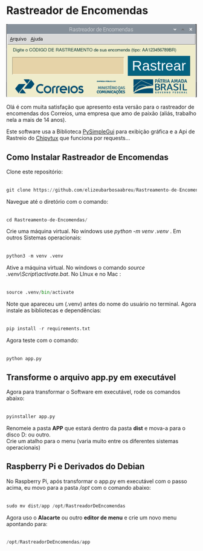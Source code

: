 # Rastreador de Encomendas
![Imagem](image.png) 

Olá é com muita satisfação que apresento esta versão para o rastreador de encomendas dos Correios, uma empresa que amo de paixão (aliás, trabalho nela a mais de 14 anos).

Este software usa a Biblioteca [PySimpleGui](https://github.com/PySimpleGUI) para exibição gráfica e a Api de Rastreio do [Chipytux](https://github.com/chipytux) que funciona por requests...

## Como Instalar Rastreador de Encomendas

Clone este repositório:
 
~~~python

git clone https://github.com/elizeubarbosaabreu/Rastreamento-de-Encomendas

~~~

Navegue até o diretório com o comando:
 
~~~python

cd Rastreamento-de-Encomendas/

~~~

Crie uma máquina virtual. No windows use *python -m venv .venv* . Em outros Sistemas operacionais:
 
~~~python

python3 -m venv .venv

~~~

Ative a máquina virtual. No windows o comando *source .venv\Script\activate.bat*. No LInux e no Mac :
 
~~~python

source .venv/bin/activate

~~~

Note que apareceu um (.venv) antes do nome do usuário no terminal. Agora instale as bibliotecas e dependências:
 
~~~python

pip install -r requirements.txt

~~~

Agora teste com o comando:
 
~~~python

python app.py

~~~

## Transforme o arquivo app.py em executável

Agora para transformar o Software em executável, rode os comandos abaixo:
 
~~~python

pyinstaller app.py

~~~

Renomeie a pasta **APP** que estará dentro da pasta **dist** e mova-a para o disco D: ou outro.  
Crie um atalho para o menu (varia muito entre os diferentes sistemas operacionais)

## Raspberry Pi e Derivados do Debian

No Raspberry Pi, após transformar o app.py em executável com o passo acima, eu movo para a pasta */opt* com o comando abaixo:

~~~python

sudo mv dist/app /opt/RastreadorDeEncomendas

~~~

Agora uso o **Alacarte** ou outro **editor de menu** e crie um novo menu apontando para:
 
~~~python

/opt/RastreadorDeEncomendas/app

~~~
